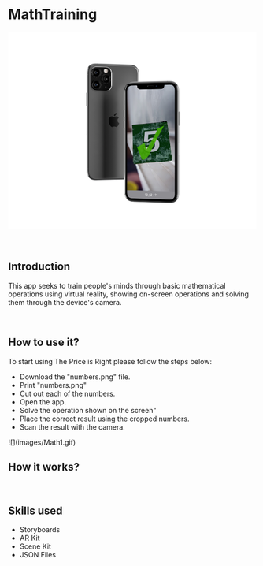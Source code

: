 # MathTraining
<p align="center">
  <img src="/images/maths.jpg" height="400" width="650"/>
</p>
<br/>
<h2>Introduction</h2> 
<p>  This app seeks to train people's minds through basic mathematical operations using virtual reality, showing on-screen operations and solving them through the device's camera.</p>
<br/>
<h2>How to use it?</h2> 
<p>To start using The Price is Right please follow the steps below:</p>
<ul>
  <li>Download the "numbers.png" file.</li>
  <li>Print "numbers.png"</li>
  <li>Cut out each of the numbers.</li>
  <li>Open the app.</li>
  <li>Solve the operation shown on the screen"</li>
  <li>Place the correct result using the cropped numbers.</li>
  <li>Scan the result with the camera.</li>
</ul>
![](images/Math1.gif)
<br/>
<h2>How it works?</h2>
<p></p>
<br/>
<h2>Skills used</h2> 
<ul>
  <li>Storyboards</li>
  <li>AR Kit</li>
  <li>Scene Kit</li>
  <li>JSON Files</li>
</ul>
